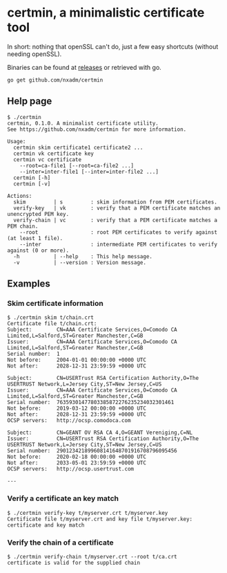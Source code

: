# certmin, a minimalistic certificate tool

In short: nothing that openSSL can't do, just a few easy shortcuts (without needing openSSL).

Binaries can be found at [releases](https://github.com/nxadm/certmin/releases)
or retrieved with go.

```
go get github.com/nxadm/certmin
```


## Help page
```
$ ./certmin
certmin, 0.1.0. A minimalist certificate utility.
See https://github.com/nxadm/certmin for more information.

Usage:
  certmin skim certificate1 certificate2 ...
  certmin vk certificate key
  certmin vc certificate
    --root=ca-file1 [--root=ca-file2 ...]
    --inter=inter-file1 [--inter=inter-file2 ...]
  certmin [-h]
  certmin [-v]

Actions:
  skim         | s         : skim information from PEM certificates.
  verify-key   | vk        : verify that a PEM certificate matches an unencrypted PEM key.
  verify-chain | vc        : verify that a PEM certificate matches a PEM chain.
    --root                 : root PEM certificates to verify against (at least 1 file).
    --inter                : intermediate PEM certificates to verify against (0 or more).
  -h           | --help    : This help message.
  -v           | --version : Version message.

```

## Examples

### Skim certificate information

```
$ ./certmin skim t/chain.crt
Certificate file t/chain.crt:
Subject:        CN=AAA Certificate Services,O=Comodo CA Limited,L=Salford,ST=Greater Manchester,C=GB
Issuer:         CN=AAA Certificate Services,O=Comodo CA Limited,L=Salford,ST=Greater Manchester,C=GB
Serial number:  1
Not before:     2004-01-01 00:00:00 +0000 UTC
Not after:      2028-12-31 23:59:59 +0000 UTC

Subject:        CN=USERTrust RSA Certification Authority,O=The USERTRUST Network,L=Jersey City,ST=New Jersey,C=US
Issuer:         CN=AAA Certificate Services,O=Comodo CA Limited,L=Salford,ST=Greater Manchester,C=GB
Serial number:  76359301477803385872276235234032301461
Not before:     2019-03-12 00:00:00 +0000 UTC
Not after:      2028-12-31 23:59:59 +0000 UTC
OCSP servers:   http://ocsp.comodoca.com

Subject:        CN=GEANT OV RSA CA 4,O=GEANT Vereniging,C=NL
Issuer:         CN=USERTrust RSA Certification Authority,O=The USERTRUST Network,L=Jersey City,ST=New Jersey,C=US
Serial number:  290123421899608141648701916708796095456
Not before:     2020-02-18 00:00:00 +0000 UTC
Not after:      2033-05-01 23:59:59 +0000 UTC
OCSP servers:   http://ocsp.usertrust.com

---
```

### Verify a certificate an key match

```
$ ./certmin verify-key t/myserver.crt t/myserver.key
Certificate file t/myserver.crt and key file t/myserver.key:
certificate and key match
```

### Verify the chain of a certificate

```
$ ./certmin verify-chain t/myserver.crt --root t/ca.crt
certificate is valid for the supplied chain
```
